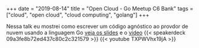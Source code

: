 +++
date = "2019-08-14"
title = "Open Cloud - Go Meetup C6 Bank"
tags = ["cloud", "open cloud", "cloud computing", "golang"]
+++

Nessa talk eu mostrei como escrever um código agnóstico ao provdor de nuvem usando a linguagem Go [veja os slides](https://speakerdeck.com/felipeweb/open-cloud) e o [video](https://www.youtube.com/watch?v=TXPWVhx19jA)
{{< speakerdeck 09a3fe8b72ed437c80c2c321579 >}}
{{< youtube TXPWVhx19jA >}}

